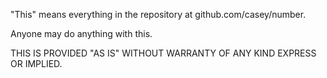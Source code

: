 "This" means everything in the repository at github.com/casey/number.

Anyone may do anything with this.

THIS IS PROVIDED "AS IS" WITHOUT WARRANTY OF ANY KIND EXPRESS OR IMPLIED.
